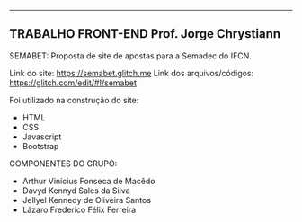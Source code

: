 -----------------------
TRABALHO FRONT-END
Prof. Jorge Chrystiann
-----------------------

SEMABET: Proposta de site de apostas para a Semadec do IFCN. 

Link do site: https://semabet.glitch.me
Link dos arquivos/códigos: https://glitch.com/edit/#!/semabet


Foi utilizado na construção do site:
- HTML
- CSS
- Javascript
- Bootstrap


COMPONENTES DO GRUPO:
* Arthur Vinícius Fonseca de Macêdo
* Davyd Kennyd Sales da Silva
* Jellyel Kennedy de Oliveira Santos
* Lázaro Frederico Félix Ferreira